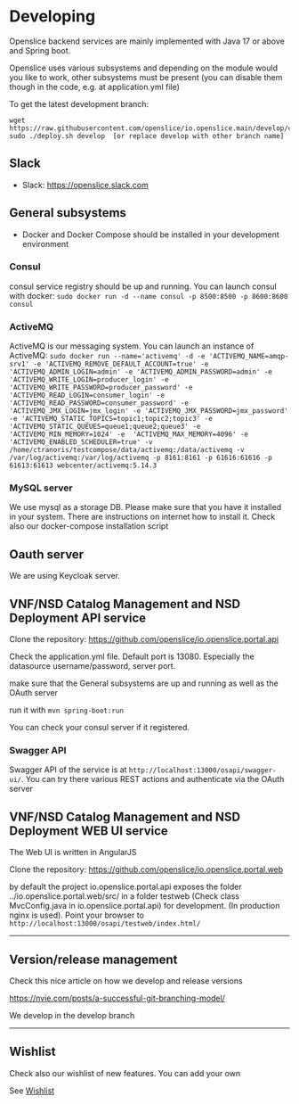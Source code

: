 
# Developing

Openslice backend services are mainly implemented with Java 17 or above and Spring boot.

Openslice uses various subsystems and depending on the module would you like to work, other subsystems must be present (you can disable them though in the code, e.g. at application.yml file)

To get the latest development branch:
```
wget https://raw.githubusercontent.com/openslice/io.openslice.main/develop/compose/deploy.sh 
sudo ./deploy.sh develop  [or replace develop with other branch name]
```

## Slack

* Slack: https://openslice.slack.com

## General subsystems

- Docker and Docker Compose should be installed in your development environment

### Consul
consul service registry should be up and running. You can launch consul with docker: 
`sudo docker run -d --name consul -p 8500:8500 -p 8600:8600 consul`

### ActiveMQ
ActiveMQ is our messaging system. You can launch an instance of ActiveMQ:
`sudo docker run --name='activemq' -d -e 'ACTIVEMQ_NAME=amqp-srv1' -e 'ACTIVEMQ_REMOVE_DEFAULT_ACCOUNT=true' -e 'ACTIVEMQ_ADMIN_LOGIN=admin' -e 'ACTIVEMQ_ADMIN_PASSWORD=admin' -e 'ACTIVEMQ_WRITE_LOGIN=producer_login' -e 'ACTIVEMQ_WRITE_PASSWORD=producer_password' -e 'ACTIVEMQ_READ_LOGIN=consumer_login' -e 'ACTIVEMQ_READ_PASSWORD=consumer_password' -e 'ACTIVEMQ_JMX_LOGIN=jmx_login' -e 'ACTIVEMQ_JMX_PASSWORD=jmx_password' -e 'ACTIVEMQ_STATIC_TOPICS=topic1;topic2;topic3' -e 'ACTIVEMQ_STATIC_QUEUES=queue1;queue2;queue3' -e 'ACTIVEMQ_MIN_MEMORY=1024' -e  'ACTIVEMQ_MAX_MEMORY=4096' -e 'ACTIVEMQ_ENABLED_SCHEDULER=true' -v /home/ctranoris/testcompose/data/activemq:/data/activemq -v /var/log/activemq:/var/log/activemq -p 8161:8161 -p 61616:61616 -p 61613:61613 webcenter/activemq:5.14.3`

### MySQL server
We use mysql as a storage DB. Please make sure that you have it installed in your system. There are instructions on internet how to install it. Check also our docker-compose installation script


## Oauth server

We are using Keycloak server.


## VNF/NSD Catalog Management and NSD Deployment API service 

Clone the repository: https://github.com/openslice/io.openslice.portal.api

Check the application.yml file. Default port is 13080. Especially the datasource username/password, server port.

make sure that the General subsystems are up and running as well as the OAuth server

run it with `mvn spring-boot:run`

You can check your consul server if it registered. 

### Swagger API
Swagger API of the service is at `http://localhost:13000/osapi/swagger-ui/`. You can try there various REST actions and authenticate via the OAuth server


## VNF/NSD Catalog Management and NSD Deployment WEB UI service 

The Web UI is written in AngularJS

Clone the repository: https://github.com/openslice/io.openslice.portal.web

by default the project io.openslice.portal.api exposes the folder ../io.openslice.portal.web/src/ in a folder testweb (Check class MvcConfig.java in io.openslice.portal.api) for development. (In production nginx is used). Point your browser to `http://localhost:13000/osapi/testweb/index.html/`


---

## Version/release management

Check this nice article on how we develop and release versions

https://nvie.com/posts/a-successful-git-branching-model/

We develop in the develop branch

---
## Wishlist

Check also our wishlist of new features. You can add your own

See [Wishlist](./wishlist.md)








